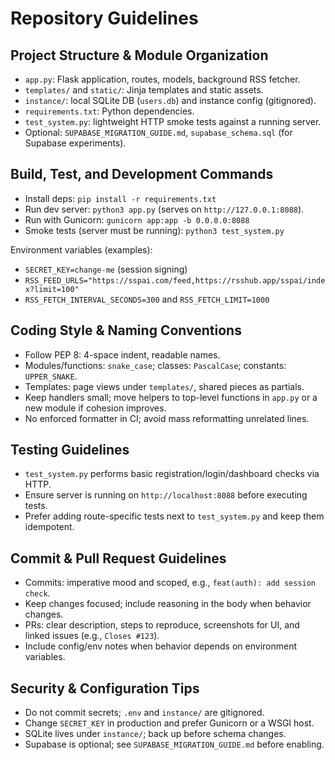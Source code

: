 # Repository Guidelines

## Project Structure & Module Organization
- `app.py`: Flask application, routes, models, background RSS fetcher.
- `templates/` and `static/`: Jinja templates and static assets.
- `instance/`: local SQLite DB (`users.db`) and instance config (gitignored).
- `requirements.txt`: Python dependencies.
- `test_system.py`: lightweight HTTP smoke tests against a running server.
- Optional: `SUPABASE_MIGRATION_GUIDE.md`, `supabase_schema.sql` (for Supabase experiments).

## Build, Test, and Development Commands
- Install deps: `pip install -r requirements.txt`
- Run dev server: `python3 app.py` (serves on `http://127.0.0.1:8088`).
- Run with Gunicorn: `gunicorn app:app -b 0.0.0.0:8088`
- Smoke tests (server must be running): `python3 test_system.py`

Environment variables (examples):
- `SECRET_KEY=change-me` (session signing)
- `RSS_FEED_URLS="https://sspai.com/feed,https://rsshub.app/sspai/index?limit=100"`
- `RSS_FETCH_INTERVAL_SECONDS=300` and `RSS_FETCH_LIMIT=1000`

## Coding Style & Naming Conventions
- Follow PEP 8: 4-space indent, readable names.
- Modules/functions: `snake_case`; classes: `PascalCase`; constants: `UPPER_SNAKE`.
- Templates: page views under `templates/`, shared pieces as partials.
- Keep handlers small; move helpers to top-level functions in `app.py` or a new module if cohesion improves.
- No enforced formatter in CI; avoid mass reformatting unrelated lines.

## Testing Guidelines
- `test_system.py` performs basic registration/login/dashboard checks via HTTP.
- Ensure server is running on `http://localhost:8088` before executing tests.
- Prefer adding route-specific tests next to `test_system.py` and keep them idempotent.

## Commit & Pull Request Guidelines
- Commits: imperative mood and scoped, e.g., `feat(auth): add session check`.
- Keep changes focused; include reasoning in the body when behavior changes.
- PRs: clear description, steps to reproduce, screenshots for UI, and linked issues (e.g., `Closes #123`).
- Include config/env notes when behavior depends on environment variables.

## Security & Configuration Tips
- Do not commit secrets; `.env` and `instance/` are gitignored.
- Change `SECRET_KEY` in production and prefer Gunicorn or a WSGI host.
- SQLite lives under `instance/`; back up before schema changes.
- Supabase is optional; see `SUPABASE_MIGRATION_GUIDE.md` before enabling.

